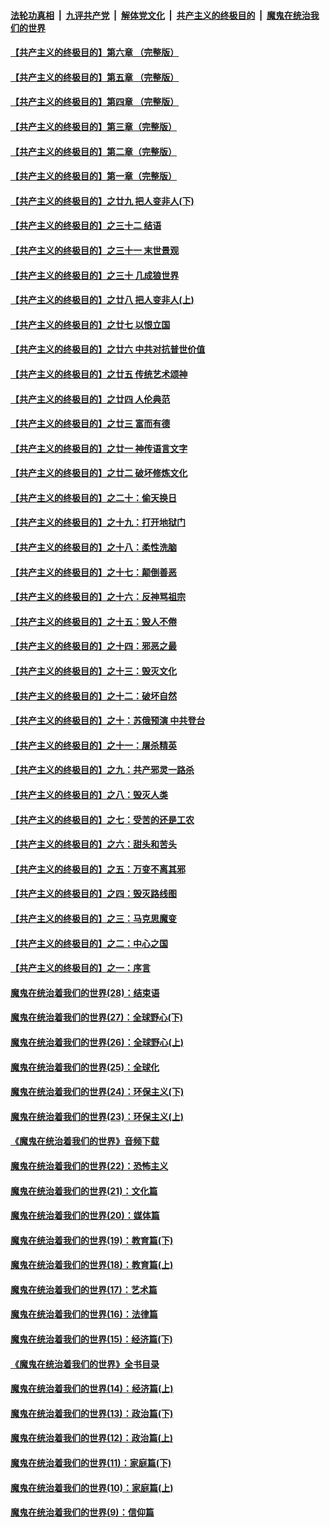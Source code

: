 ####  [法轮功真相](../../../../basic/blob/master/README.md?t=04082130) &nbsp;|&nbsp; [九评共产党](../../../../9ping.md/blob/master/README.md?t=04082130) &nbsp;|&nbsp; [解体党文化](../../../../jtdwh.md/blob/master/README.md?t=04082130)  &nbsp;|&nbsp; [共产主义的终极目的](../../../../gczydzjmd.md/blob/master/README.md?t=04082130) &nbsp;|&nbsp; [魔鬼在统治我们的世界](../../../../mgztzwmdsj.md/blob/master/README.md?t=04082130) 

#### [【共产主义的终极目的】第六章 （完整版）](../pages/nsc422/n11428913.md?t=04082130) 

#### [【共产主义的终极目的】第五章 （完整版）](../pages/nsc422/n11428912.md?t=04082130) 

#### [【共产主义的终极目的】第四章 （完整版）](../pages/nsc422/n11428907.md?t=04082130) 

#### [【共产主义的终极目的】第三章（完整版）](../pages/nsc422/n11428848.md?t=04082130) 

#### [【共产主义的终极目的】第二章（完整版）](../pages/nsc422/n11428831.md?t=04082130) 

#### [【共产主义的终极目的】第一章（完整版）](../pages/nsc422/n11417651.md?t=04082130) 

#### [【共产主义的终极目的】之廿九 把人变非人(下)](../pages/nsc422/n11344140.md?t=04082130) 

#### [【共产主义的终极目的】之三十二 结语](../pages/nsc422/n11360535.md?t=04082130) 

#### [【共产主义的终极目的】之三十一 末世景观](../pages/nsc422/n11351129.md?t=04082130) 

#### [【共产主义的终极目的】之三十 几成狼世界](../pages/nsc422/n11348280.md?t=04082130) 

#### [【共产主义的终极目的】之廿八 把人变非人(上)](../pages/nsc422/n11340492.md?t=04082130) 

#### [【共产主义的终极目的】之廿七 以恨立国](../pages/nsc422/n11336944.md?t=04082130) 

#### [【共产主义的终极目的】之廿六 中共对抗普世价值](../pages/nsc422/n11324785.md?t=04082130) 

#### [【共产主义的终极目的】之廿五 传统艺术颂神](../pages/nsc422/n11296396.md?t=04082130) 

#### [【共产主义的终极目的】之廿四 人伦典范](../pages/nsc422/n11296397.md?t=04082130) 

#### [【共产主义的终极目的】之廿三 富而有德](../pages/nsc422/n11283598.md?t=04082130) 

#### [【共产主义的终极目的】之廿一 神传语言文字](../pages/nsc422/n11263265.md?t=04082130) 

#### [【共产主义的终极目的】之廿二 破坏修炼文化](../pages/nsc422/n11245728.md?t=04082130) 

#### [【共产主义的终极目的】之二十：偷天换日](../pages/nsc422/n11238846.md?t=04082130) 

#### [【共产主义的终极目的】之十九：打开地狱门](../pages/nsc422/n11206376.md?t=04082130) 

#### [【共产主义的终极目的】之十八：柔性洗脑](../pages/nsc422/n11199994.md?t=04082130) 

#### [【共产主义的终极目的】之十七：颠倒善恶](../pages/nsc422/n11179782.md?t=04082130) 

#### [【共产主义的终极目的】之十六：反神骂祖宗](../pages/nsc422/n11166798.md?t=04082130) 

#### [【共产主义的终极目的】之十五：毁人不倦](../pages/nsc422/n11166792.md?t=04082130) 

#### [【共产主义的终极目的】之十四：邪恶之最](../pages/nsc422/n11150249.md?t=04082130) 

#### [【共产主义的终极目的】之十三：毁灭文化](../pages/nsc422/n11135227.md?t=04082130) 

#### [【共产主义的终极目的】之十二：破坏自然](../pages/nsc422/n11135214.md?t=04082130) 

#### [【共产主义的终极目的】之十：苏俄预演 中共登台](../pages/nsc422/n11118424.md?t=04082130) 

#### [【共产主义的终极目的】之十一：屠杀精英](../pages/nsc422/n11118442.md?t=04082130) 

#### [【共产主义的终极目的】之九：共产邪灵一路杀](../pages/nsc422/n11114139.md?t=04082130) 

#### [【共产主义的终极目的】之八：毁灭人类](../pages/nsc422/n11108503.md?t=04082130) 

#### [【共产主义的终极目的】之七：受苦的还是工农](../pages/nsc422/n11101809.md?t=04082130) 

#### [【共产主义的终极目的】之六：甜头和苦头](../pages/nsc422/n11096971.md?t=04082130) 

#### [【共产主义的终极目的】之五：万变不离其邪](../pages/nsc422/n11091285.md?t=04082130) 

#### [【共产主义的终极目的】之四：毁灭路线图](../pages/nsc422/n11086284.md?t=04082130) 

#### [【共产主义的终极目的】之三：马克思魔变](../pages/nsc422/n11061941.md?t=04082130) 

#### [【共产主义的终极目的】之二：中心之国](../pages/nsc422/n11047728.md?t=04082130) 

#### [【共产主义的终极目的】之一：序言](../pages/nsc422/n11086077.md?t=04082130) 

#### [魔鬼在统治着我们的世界(28)：结束语](../pages/nsc422/n10936246.md?t=04082130) 

#### [魔鬼在统治着我们的世界(27)：全球野心(下)](../pages/nsc422/n10928319.md?t=04082130) 

#### [魔鬼在统治着我们的世界(26)：全球野心(上)](../pages/nsc422/n10900318.md?t=04082130) 

#### [魔鬼在统治着我们的世界(25)：全球化](../pages/nsc422/n10788205.md?t=04082130) 

#### [魔鬼在统治着我们的世界(24)：环保主义(下)](../pages/nsc422/n10695307.md?t=04082130) 

#### [魔鬼在统治着我们的世界(23)：环保主义(上)](../pages/nsc422/n10688613.md?t=04082130) 

#### [《魔鬼在统治着我们的世界》音频下载](../pages/nsc422/n10635553.md?t=04082130) 

#### [魔鬼在统治着我们的世界(22)：恐怖主义](../pages/nsc422/n10614727.md?t=04082130) 

#### [魔鬼在统治着我们的世界(21)：文化篇](../pages/nsc422/n10597706.md?t=04082130) 

#### [魔鬼在统治着我们的世界(20)：媒体篇](../pages/nsc422/n10586579.md?t=04082130) 

#### [魔鬼在统治着我们的世界(19)：教育篇(下)](../pages/nsc422/n10564808.md?t=04082130) 

#### [魔鬼在统治着我们的世界(18)：教育篇(上)](../pages/nsc422/n10526970.md?t=04082130) 

#### [魔鬼在统治着我们的世界(17)：艺术篇](../pages/nsc422/n10499093.md?t=04082130) 

#### [魔鬼在统治着我们的世界(16)：法律篇](../pages/nsc422/n10485969.md?t=04082130) 

#### [魔鬼在统治着我们的世界(15)：经济篇(下)](../pages/nsc422/n10469975.md?t=04082130) 

#### [《魔鬼在统治着我们的世界》全书目录](../pages/nsc422/n10464261.md?t=04082130) 

#### [魔鬼在统治着我们的世界(14)：经济篇(上)](../pages/nsc422/n10457370.md?t=04082130) 

#### [魔鬼在统治着我们的世界(13)：政治篇(下)](../pages/nsc422/n10448270.md?t=04082130) 

#### [魔鬼在统治着我们的世界(12)：政治篇(上)](../pages/nsc422/n10444576.md?t=04082130) 

#### [魔鬼在统治着我们的世界(11)：家庭篇(下)](../pages/nsc422/n10440961.md?t=04082130) 

#### [魔鬼在统治着我们的世界(10)：家庭篇(上)](../pages/nsc422/n10435448.md?t=04082130) 

#### [魔鬼在统治着我们的世界(9)：信仰篇](../pages/nsc422/n10432159.md?t=04082130) 

